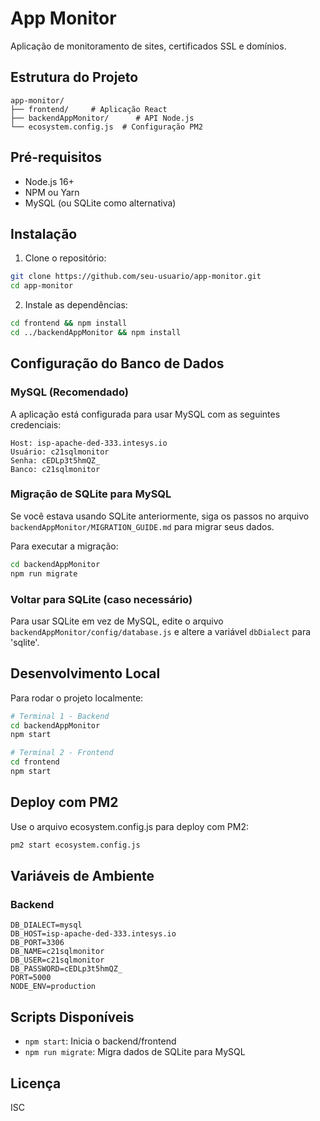 # App Monitor

Aplicação de monitoramento de sites, certificados SSL e domínios.

## Estrutura do Projeto

```
app-monitor/
├── frontend/     # Aplicação React
├── backendAppMonitor/      # API Node.js
└── ecosystem.config.js  # Configuração PM2
```

## Pré-requisitos

- Node.js 16+
- NPM ou Yarn
- MySQL (ou SQLite como alternativa)

## Instalação

1. Clone o repositório:
```bash
git clone https://github.com/seu-usuario/app-monitor.git
cd app-monitor
```

2. Instale as dependências:
```bash
cd frontend && npm install
cd ../backendAppMonitor && npm install
```

## Configuração do Banco de Dados

### MySQL (Recomendado)
A aplicação está configurada para usar MySQL com as seguintes credenciais:

```
Host: isp-apache-ded-333.intesys.io
Usuário: c21sqlmonitor
Senha: cEDLp3t5hmQZ_
Banco: c21sqlmonitor
```

### Migração de SQLite para MySQL

Se você estava usando SQLite anteriormente, siga os passos no arquivo `backendAppMonitor/MIGRATION_GUIDE.md` para migrar seus dados.

Para executar a migração:

```bash
cd backendAppMonitor
npm run migrate
```

### Voltar para SQLite (caso necessário)

Para usar SQLite em vez de MySQL, edite o arquivo `backendAppMonitor/config/database.js` e altere a variável `dbDialect` para 'sqlite'.

## Desenvolvimento Local

Para rodar o projeto localmente:

```bash
# Terminal 1 - Backend
cd backendAppMonitor
npm start

# Terminal 2 - Frontend
cd frontend
npm start
```

## Deploy com PM2

Use o arquivo ecosystem.config.js para deploy com PM2:

```bash
pm2 start ecosystem.config.js
```

## Variáveis de Ambiente

### Backend
```
DB_DIALECT=mysql
DB_HOST=isp-apache-ded-333.intesys.io
DB_PORT=3306
DB_NAME=c21sqlmonitor
DB_USER=c21sqlmonitor
DB_PASSWORD=cEDLp3t5hmQZ_
PORT=5000
NODE_ENV=production
```

## Scripts Disponíveis

- `npm start`: Inicia o backend/frontend
- `npm run migrate`: Migra dados de SQLite para MySQL

## Licença

ISC 